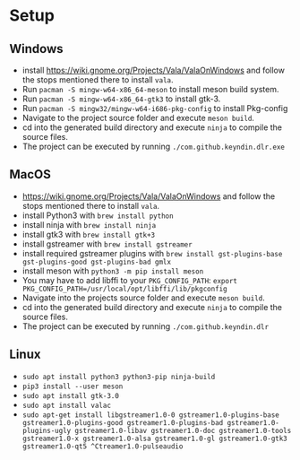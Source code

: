 # Setup 

## Windows

* install https://wiki.gnome.org/Projects/Vala/ValaOnWindows and follow the stops mentioned there to install ```vala```.
* Run ```pacman -S mingw-w64-x86_64-meson``` to install meson build system.
* Run ```pacman -S mingw-w64-x86_64-gtk3``` to install gtk-3.
* Run ```pacman -S mingw32/mingw-w64-i686-pkg-config``` to install Pkg-config
* Navigate to the project source folder and execute ```meson build```.
* cd into the generated build directory and execute ```ninja``` to compile the source files.
* The project can be executed by running ```./com.github.keyndin.dlr.exe```

## MacOS

* https://wiki.gnome.org/Projects/Vala/ValaOnWindows and follow the stops mentioned there to install ```vala```.
* install Python3 with ```brew install python```
* install ninja with ```brew install ninja```
* install gtk3 with ```brew install gtk+3```
* install gstreamer with ```brew install gstreamer```
* install required gstreamer plugins with ```brew install gst-plugins-base gst-plugins-good gst-plugins-bad gmlx```
* install meson with ```python3 -m pip install meson```
* You may have to add libffi to your ```PKG_CONFIG_PATH```: ```export PKG_CONFIG_PATH=/usr/local/opt/libffi/lib/pkgconfig```
* Navigate into the projects source folder and execute ```meson build```.
* cd into the generated build directory and execute ```ninja``` to compile the source files.
* The project can be executed by running ```./com.github.keyndin.dlr``` 

## Linux

* ```sudo apt install python3 python3-pip ninja-build```
* ```pip3 install --user meson```
* ```sudo apt install gtk-3.0```
* ```sudo apt install valac```
* ```sudo apt-get install libgstreamer1.0-0 gstreamer1.0-plugins-base gstreamer1.0-plugins-good gstreamer1.0-plugins-bad gstreamer1.0-plugins-ugly gstreamer1.0-libav gstreamer1.0-doc gstreamer1.0-tools gstreamer1.0-x gstreamer1.0-alsa gstreamer1.0-gl gstreamer1.0-gtk3 gstreamer1.0-qt5 ^Ctreamer1.0-pulseaudio```

